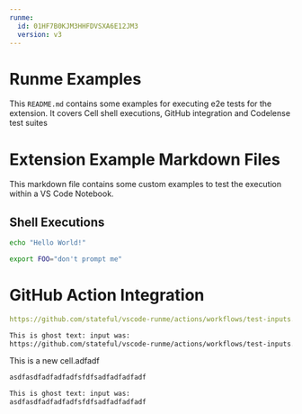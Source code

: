```yaml
---
runme:
  id: 01HF7B0KJM3HHFDVSXA6E12JM3
  version: v3
---
```


# Runme Examples

This `README.md` contains some examples for executing e2e tests for the extension.
It covers Cell shell executions, GitHub integration and Codelense test suites

# Extension Example Markdown Files

This markdown file contains some custom examples to test the execution within a VS Code Notebook.

## Shell Executions

```sh {"background":"false","id":"01HF7B0KJM3HHFDVSX9YFTZ8PE","interactive":"false","name":"HelloWorld"}
echo "Hello World!"
```

```sh {"id":"01HF7B0KJM3HHFDVSXA100Y04X","promptEnv":"false"}
export FOO="don't prompt me"
```

# GitHub Action Integration

```yaml {"id":"01HF7B0KJM3HHFDVSXA44VPZSC"}
https://github.com/stateful/vscode-runme/actions/workflows/test-inputs.ymlf
```

```bash {"id":"01J2D7ZAER1XB6TRG9F0QHN14M"}
This is ghost text: input was:
https://github.com/stateful/vscode-runme/actions/workflows/test-inputs.ymlf
```

This is a new cell.adfadf

```bash {"id":"01J2ER7BC1XFB9JD0PBYMKQH00"}
asdfasdfadfadfadfsfdfsadfadfadfadf
```

```bash {"ghostCell":"true","id":"01J2ER7SDZQX3TPF20EPGKZP66"}
This is ghost text: input was:
asdfasdfadfadfadfsfdfsadfadfadfadf
```
